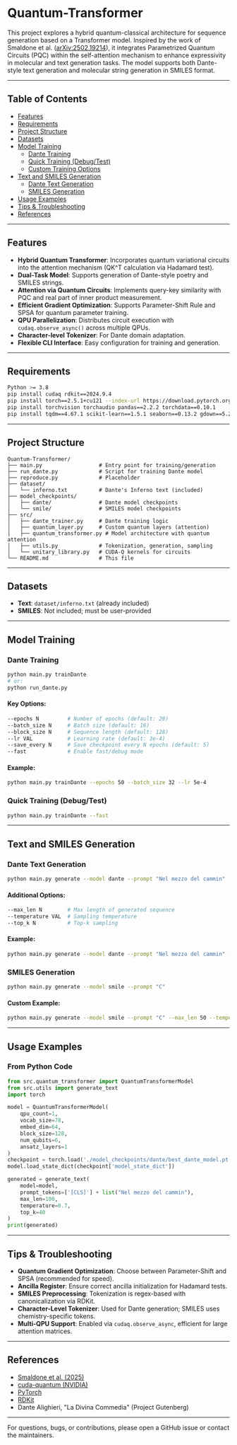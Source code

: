# Quantum-Transformer

This project explores a hybrid quantum-classical architecture for sequence generation based on a Transformer model. Inspired by the work of Smaldone et al. ([arXiv:2502.19214](https://arxiv.org/pdf/2502.19214)), it integrates Parametrized Quantum Circuits (PQC) within the self-attention mechanism to enhance expressivity in molecular and text generation tasks. The model supports both Dante-style text generation and molecular string generation in SMILES format.

---

## Table of Contents
- [Features](#features)
- [Requirements](#requirements)
- [Project Structure](#project-structure)
- [Datasets](#datasets)
- [Model Training](#model-training)
  - [Dante Training](#dante-training)
  - [Quick Training (Debug/Test)](#quick-training-debugtest)
  - [Custom Training Options](#custom-training-options)
- [Text and SMILES Generation](#text-and-smiles-generation)
  - [Dante Text Generation](#dante-text-generation)
  - [SMILES Generation](#smiles-generation)
- [Usage Examples](#usage-examples)
- [Tips & Troubleshooting](#tips--troubleshooting)
- [References](#references)

---

## Features
- **Hybrid Quantum Transformer**: Incorporates quantum variational circuits into the attention mechanism (QK^T calculation via Hadamard test).
- **Dual-Task Model**: Supports generation of Dante-style poetry and SMILES strings.
- **Attention via Quantum Circuits**: Implements query-key similarity with PQC and real part of inner product measurement.
- **Efficient Gradient Optimization**: Supports Parameter-Shift Rule and SPSA for quantum parameter training.
- **QPU Parallelization**: Distributes circuit execution with `cudaq.observe_async()` across multiple QPUs.
- **Character-level Tokenizer**: For Dante domain adaptation.
- **Flexible CLI Interface**: Easy configuration for training and generation.

---

## Requirements
```bash
Python >= 3.8
pip install cudaq rdkit==2024.9.4
pip install torch==2.5.1+cu121 --index-url https://download.pytorch.org/whl/cu121
pip install torchvision torchaudio pandas==2.2.2 torchdata==0.10.1
pip install tqdm==4.67.1 scikit-learn==1.5.1 seaborn==0.13.2 gdown==5.2.0
```

---

## Project Structure
```plaintext
Quantum-Transformer/
├── main.py                  # Entry point for training/generation
├── run_dante.py             # Script for training Dante model
├── reproduce.py             # Placeholder
├── dataset/
│   └── inferno.txt          # Dante's Inferno text (included)
├── model_checkpoints/
│   ├── dante/               # Dante model checkpoints
│   └── smile/               # SMILES model checkpoints
├── src/
│   ├── dante_trainer.py     # Dante training logic
│   ├── quantum_layer.py     # Custom quantum layers (attention)
│   ├── quantum_transformer.py # Model architecture with quantum attention
│   ├── utils.py             # Tokenization, generation, sampling
│   └── unitary_library.py   # CUDA-Q kernels for circuits
└── README.md                # This file
```

---

## Datasets
- **Text**: `dataset/inferno.txt` (already included)
- **SMILES**: Not included; must be user-provided

---

## Model Training

### Dante Training
```bash
python main.py trainDante
# or:
python run_dante.py
```

#### Key Options:
```bash
--epochs N         # Number of epochs (default: 20)
--batch_size N     # Batch size (default: 16)
--block_size N     # Sequence length (default: 128)
--lr VAL           # Learning rate (default: 3e-4)
--save_every N     # Save checkpoint every N epochs (default: 5)
--fast             # Enable fast/debug mode
```

#### Example:
```bash
python main.py trainDante --epochs 50 --batch_size 32 --lr 5e-4
```

### Quick Training (Debug/Test)
```bash
python main.py trainDante --fast
```

---

## Text and SMILES Generation

### Dante Text Generation
```bash
python main.py generate --model dante --prompt "Nel mezzo del cammin"
```
#### Additional Options:
```bash
--max_len N        # Max length of generated sequence
--temperature VAL  # Sampling temperature
--top_k N          # Top-k sampling
```
#### Example:
```bash
python main.py generate --model dante --prompt "Nel mezzo del cammin" --max_len 200 --temperature 0.7 --top_k 40
```

### SMILES Generation
```bash
python main.py generate --model smile --prompt "C"
```
#### Custom Example:
```bash
python main.py generate --model smile --prompt "C" --max_len 50 --temperature 0.8 --top_k 5
```

---

## Usage Examples

### From Python Code
```python
from src.quantum_transformer import QuantumTransformerModel
from src.utils import generate_text
import torch

model = QuantumTransformerModel(
    qpu_count=1,
    vocab_size=78,
    embed_dim=64,
    block_size=128,
    num_qubits=6,
    ansatz_layers=1
)
checkpoint = torch.load('./model_checkpoints/dante/best_dante_model.pt')
model.load_state_dict(checkpoint['model_state_dict'])

generated = generate_text(
    model=model,
    prompt_tokens=['[CLS]'] + list("Nel mezzo del cammin"),
    max_len=100,
    temperature=0.7,
    top_k=40
)
print(generated)
```

---

## Tips & Troubleshooting
- **Quantum Gradient Optimization**: Choose between Parameter-Shift and SPSA (recommended for speed).
- **Ancilla Register**: Ensure correct ancilla initialization for Hadamard tests.
- **SMILES Preprocessing**: Tokenization is regex-based with canonicalization via RDKit.
- **Character-Level Tokenizer**: Used for Dante generation; SMILES uses chemistry-specific tokens.
- **Multi-QPU Support**: Enabled via `cudaq.observe_async`, efficient for large attention matrices.

---

## References
- [Smaldone et al. (2025)](https://arxiv.org/pdf/2502.19214)
- [cuda-quantum (NVIDIA)](https://github.com/NVIDIA/cuda-quantum)
- [PyTorch](https://pytorch.org/)
- [RDKit](https://www.rdkit.org/)
- Dante Alighieri, "La Divina Commedia" (Project Gutenberg)

---

For questions, bugs, or contributions, please open a GitHub issue or contact the maintainers.
